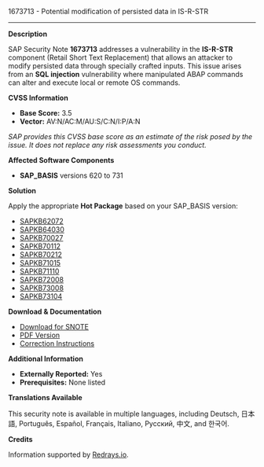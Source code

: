 1673713 - Potential modification of persisted data in IS-R-STR

---

**Description**

SAP Security Note **1673713** addresses a vulnerability in the **IS-R-STR** component (Retail Short Text Replacement) that allows an attacker to modify persisted data through specially crafted inputs. This issue arises from an **SQL injection** vulnerability where manipulated ABAP commands can alter and execute local or remote OS commands.

**CVSS Information**

- **Base Score:** 3.5
- **Vector:** AV:N/AC:M/AU:S/C:N/I:P/A:N

_SAP provides this CVSS base score as an estimate of the risk posed by the issue. It does not replace any risk assessments you conduct._

**Affected Software Components**

- **SAP_BASIS** versions 620 to 731

**Solution**

Apply the appropriate **Hot Package** based on your SAP_BASIS version:

- [SAPKB62072](https://me.sap.com/supportpackage/SAPKB62072)
- [SAPKB64030](https://me.sap.com/supportpackage/SAPKB64030)
- [SAPKB70027](https://me.sap.com/supportpackage/SAPKB70027)
- [SAPKB70112](https://me.sap.com/supportpackage/SAPKB70112)
- [SAPKB70212](https://me.sap.com/supportpackage/SAPKB70212)
- [SAPKB71015](https://me.sap.com/supportpackage/SAPKB71015)
- [SAPKB71110](https://me.sap.com/supportpackage/SAPKB71110)
- [SAPKB72008](https://me.sap.com/supportpackage/SAPKB72008)
- [SAPKB73008](https://me.sap.com/supportpackage/SAPKB73008)
- [SAPKB73104](https://me.sap.com/supportpackage/SAPKB73104)

**Download & Documentation**

- [Download for SNOTE](https://notesdownloads.sap.com/note/0040000009937602017)
- [PDF Version](https://userapps.support.sap.com/sap/support/sfm/notes/print/0001673713?language=en-US&token=67DD7D9BFBF44DF950CF492BB000DC10)
- [Correction Instructions](https://me.sap.com/corrins/0001673713/41)

**Additional Information**

- **Externally Reported:** Yes
- **Prerequisites:** None listed

**Translations Available**

This security note is available in multiple languages, including Deutsch, 日本語, Português, Español, Français, Italiano, Русский, 中文, and 한국어.

**Credits**

Information supported by [Redrays.io](https://redrays.io).